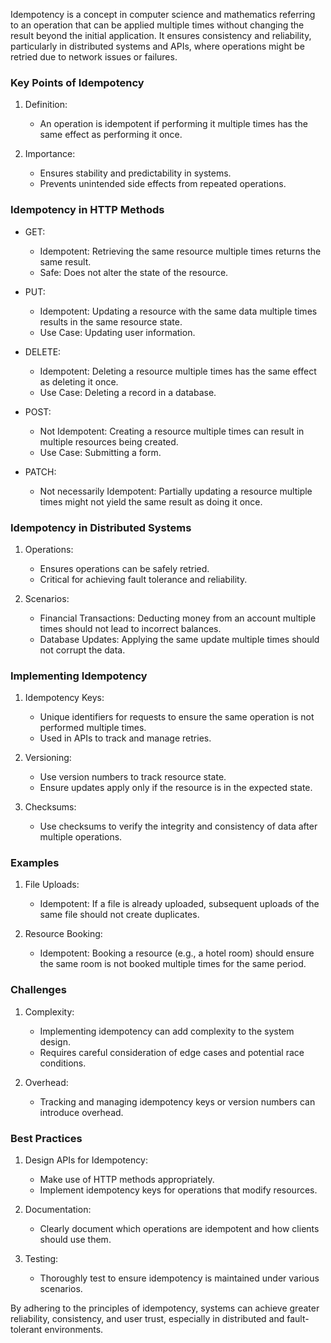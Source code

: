 Idempotency is a concept in computer science and mathematics referring to an operation that can be applied multiple times without changing the result beyond the initial application. It ensures consistency and reliability, particularly in distributed systems and APIs, where operations might be retried due to network issues or failures.

### Key Points of Idempotency

1. Definition:
   - An operation is idempotent if performing it multiple times has the same effect as performing it once.

2. Importance:
   - Ensures stability and predictability in systems.
   - Prevents unintended side effects from repeated operations.

### Idempotency in HTTP Methods

- GET:
  - Idempotent: Retrieving the same resource multiple times returns the same result.
  - Safe: Does not alter the state of the resource.

- PUT:
  - Idempotent: Updating a resource with the same data multiple times results in the same resource state.
  - Use Case: Updating user information.

- DELETE:
  - Idempotent: Deleting a resource multiple times has the same effect as deleting it once.
  - Use Case: Deleting a record in a database.

- POST:
  - Not Idempotent: Creating a resource multiple times can result in multiple resources being created.
  - Use Case: Submitting a form.

- PATCH:
  - Not necessarily Idempotent: Partially updating a resource multiple times might not yield the same result as doing it once.

### Idempotency in Distributed Systems

1. Operations:
   - Ensures operations can be safely retried.
   - Critical for achieving fault tolerance and reliability.

2. Scenarios:
   - Financial Transactions: Deducting money from an account multiple times should not lead to incorrect balances.
   - Database Updates: Applying the same update multiple times should not corrupt the data.

### Implementing Idempotency

1. Idempotency Keys:
   - Unique identifiers for requests to ensure the same operation is not performed multiple times.
   - Used in APIs to track and manage retries.

2. Versioning:
   - Use version numbers to track resource state.
   - Ensure updates apply only if the resource is in the expected state.

3. Checksums:
   - Use checksums to verify the integrity and consistency of data after multiple operations.

### Examples

1. File Uploads:
   - Idempotent: If a file is already uploaded, subsequent uploads of the same file should not create duplicates.

2. Resource Booking:
   - Idempotent: Booking a resource (e.g., a hotel room) should ensure the same room is not booked multiple times for the same period.

### Challenges

1. Complexity:
   - Implementing idempotency can add complexity to the system design.
   - Requires careful consideration of edge cases and potential race conditions.

2. Overhead:
   - Tracking and managing idempotency keys or version numbers can introduce overhead.

### Best Practices

1. Design APIs for Idempotency:
   - Make use of HTTP methods appropriately.
   - Implement idempotency keys for operations that modify resources.

2. Documentation:
   - Clearly document which operations are idempotent and how clients should use them.

3. Testing:
   - Thoroughly test to ensure idempotency is maintained under various scenarios.

By adhering to the principles of idempotency, systems can achieve greater reliability, consistency, and user trust, especially in distributed and fault-tolerant environments.